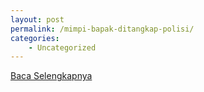 ```yaml
---
layout: post
permalink: /mimpi-bapak-ditangkap-polisi/
categories:
    - Uncategorized
---
```


[Baca Selengkapnya](/02)